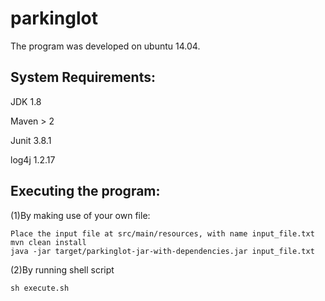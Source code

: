 # parkinglot
The program was developed on ubuntu 14.04. 

System Requirements:
---------------------------

JDK 1.8

Maven > 2

Junit 3.8.1

log4j 1.2.17

Executing the program:
---------------------------

(1)By making use of your own file:

	Place the input file at src/main/resources, with name input_file.txt
	mvn clean install
	java -jar target/parkinglot-jar-with-dependencies.jar input_file.txt
	
(2)By running shell script

	sh execute.sh
		
